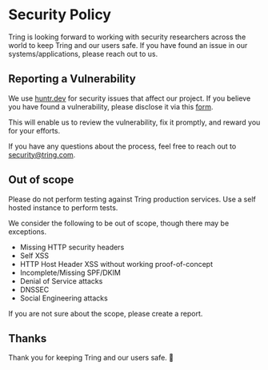 # Security Policy
Tring is looking forward to working with security researchers across the world to keep Tring and our users safe. If you have found an issue in our systems/applications, please reach out to us.

## Reporting a Vulnerability

We use [huntr.dev](https://huntr.dev/) for security issues that affect our project. If you believe you have found a vulnerability, please disclose it via this [form](https://huntr.dev/bounties/disclose). 

This will enable us to review the vulnerability, fix it promptly, and reward you for your efforts.

If you have any questions about the process, feel free to reach out to security@tring.com.


## Out of scope

Please do not perform testing against Tring production services. Use a self hosted instance to perform tests.

We consider the following to be out of scope, though there may be exceptions.

- Missing HTTP security headers
- Self XSS
- HTTP Host Header XSS without working proof-of-concept
- Incomplete/Missing SPF/DKIM
- Denial of Service attacks
- DNSSEC
- Social Engineering attacks

If you are not sure about the scope, please create a report.

## Thanks

Thank you for keeping Tring and our users safe. 🙇

